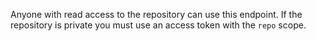 Anyone with read access to the repository can use this endpoint. If the repository is private you must use an access token with the `repo` scope.
